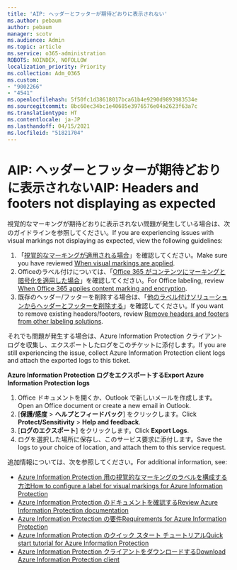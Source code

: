 ```yaml
---
title: 'AIP: ヘッダーとフッターが期待どおりに表示されない'
ms.author: pebaum
author: pebaum
manager: scotv
ms.audience: Admin
ms.topic: article
ms.service: o365-administration
ROBOTS: NOINDEX, NOFOLLOW
localization_priority: Priority
ms.collection: Adm_O365
ms.custom:
- "9002266"
- "4541"
ms.openlocfilehash: 5f50fc1d38618017bca61b4e9290d9893983534e
ms.sourcegitcommit: 8bc60ec34bc1e40685e3976576e04a2623f63a7c
ms.translationtype: HT
ms.contentlocale: ja-JP
ms.lasthandoff: 04/15/2021
ms.locfileid: "51821704"
---
```

# <a name="aip-headers-and-footers-not-displaying-as-expected"></a><span data-ttu-id="b7e73-102">AIP: ヘッダーとフッターが期待どおりに表示されない</span><span class="sxs-lookup"><span data-stu-id="b7e73-102">AIP: Headers and footers not displaying as expected</span></span>

<span data-ttu-id="b7e73-103">視覚的なマーキングが期待どおりに表示されない問題が発生している場合は、次のガイドラインを参照してください。</span><span class="sxs-lookup"><span data-stu-id="b7e73-103">If you are experiencing issues with visual markings not displaying as expected, view the following guidelines:</span></span>

1. <span data-ttu-id="b7e73-104">「[視覚的なマーキングが適用される場合](https://docs.microsoft.com/azure/information-protection/configure-policy-markings#when-visual-markings-are-applied)」を確認してください。</span><span class="sxs-lookup"><span data-stu-id="b7e73-104">Make sure you have reviewed [When visual markings are applied](https://docs.microsoft.com/azure/information-protection/configure-policy-markings#when-visual-markings-are-applied).</span></span>
2. <span data-ttu-id="b7e73-105">Officeのラベル付けについては、「[Office 365 がコンテンツにマーキングと暗号化を適用した場合](https://docs.microsoft.com/microsoft-365/compliance/sensitivity-labels-office-apps#when-office-apps-apply-content-marking-and-encryption)」を確認してください。</span><span class="sxs-lookup"><span data-stu-id="b7e73-105">For Office labeling, review [When Office 365 applies content marking and encryption](https://docs.microsoft.com/microsoft-365/compliance/sensitivity-labels-office-apps#when-office-apps-apply-content-marking-and-encryption).</span></span>
3. <span data-ttu-id="b7e73-106">既存のヘッダー/フッターを削除する場合は、「[他のラベル付けソリューションからヘッダーとフッターを削除する](https://docs.microsoft.com/azure/information-protection/rms-client/client-admin-guide-customizations#remove-headers-and-footers-from-other-labeling-solutions)」を確認してください。</span><span class="sxs-lookup"><span data-stu-id="b7e73-106">If you want to remove existing headers/footers, review [Remove headers and footers from other labeling solutions](https://docs.microsoft.com/azure/information-protection/rms-client/client-admin-guide-customizations#remove-headers-and-footers-from-other-labeling-solutions).</span></span>

<span data-ttu-id="b7e73-107">それでも問題が発生する場合は、Azure Information Protection クライアント ログを収集し、エクスポートしたログをこのチケットに添付します。</span><span class="sxs-lookup"><span data-stu-id="b7e73-107">If you are still experiencing the issue, collect Azure Information Protection client logs and attach the exported logs to this ticket.</span></span>

<span data-ttu-id="b7e73-108">**Azure Information Protection ログをエクスポートする**</span><span class="sxs-lookup"><span data-stu-id="b7e73-108">**Export Azure Information Protection logs**</span></span>

1. <span data-ttu-id="b7e73-109">Office ドキュメントを開くか、Outlook で新しいメールを作成します。</span><span class="sxs-lookup"><span data-stu-id="b7e73-109">Open an Office document or create a new email in Outlook.</span></span>
2. <span data-ttu-id="b7e73-110">[**保護/感度** > **へルプとフィードバック**] をクリックします。</span><span class="sxs-lookup"><span data-stu-id="b7e73-110">Click **Protect/Sensitivity** > **Help and feedback**.</span></span>
3. <span data-ttu-id="b7e73-111">[**ログのエクスポート**] をクリックします。</span><span class="sxs-lookup"><span data-stu-id="b7e73-111">Click **Export Logs**.</span></span>
4. <span data-ttu-id="b7e73-112">ログを選択した場所に保存し、このサービス要求に添付します。</span><span class="sxs-lookup"><span data-stu-id="b7e73-112">Save the logs to your choice of location, and attach them to this service request.</span></span>

<span data-ttu-id="b7e73-113">追加情報については、次を参照してください。</span><span class="sxs-lookup"><span data-stu-id="b7e73-113">For additional information, see:</span></span>

- [<span data-ttu-id="b7e73-114">Azure Information Protection 用の視覚的なマーキングのラベルを構成する方法</span><span class="sxs-lookup"><span data-stu-id="b7e73-114">How to configure a label for visual markings for Azure Information Protection</span></span>](https://docs.microsoft.com/azure/information-protection/configure-policy-markings)
- [<span data-ttu-id="b7e73-115">Azure Information Protection のドキュメントを確認する</span><span class="sxs-lookup"><span data-stu-id="b7e73-115">Review Azure Information Protection documentation</span></span>](https://docs.microsoft.com/azure/information-protection/what-is-information-protection)
- [<span data-ttu-id="b7e73-116">Azure Information Protection の要件</span><span class="sxs-lookup"><span data-stu-id="b7e73-116">Requirements for Azure Information Protection</span></span>](https://docs.microsoft.com/azure/information-protection/get-started/requirements)
- [<span data-ttu-id="b7e73-117">Azure Information Protection のクイック スタート チュートリアル</span><span class="sxs-lookup"><span data-stu-id="b7e73-117">Quick start tutorial for Azure Information Protection</span></span>](https://docs.microsoft.com/azure/information-protection/get-started/infoprotect-quick-start-tutorial)
- [<span data-ttu-id="b7e73-118">Azure Information Protection クライアントをダウンロードする</span><span class="sxs-lookup"><span data-stu-id="b7e73-118">Download Azure Information Protection client</span></span>](https://www.microsoft.com/download/details.aspx?id=53018)
